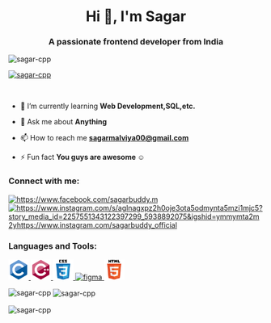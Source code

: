 <h1 align="center">Hi 👋, I'm Sagar</h1>
<h3 align="center">A passionate frontend developer from India</h3>

<p align="left"> <img src="https://komarev.com/ghpvc/?username=sagar-cpp&label=Profile%20views&color=0e75b6&style=flat" alt="sagar-cpp" /> </p>

<p align="left"> <a href="https://github.com/ryo-ma/github-profile-trophy"><img src="https://github-profile-trophy.vercel.app/?username=sagar-cpp" alt="sagar-cpp" /></a> </p>

<p align="left"> <a href="https://twitter.com/" target="blank"><img src="https://img.shields.io/twitter/follow/?logo=twitter&style=for-the-badge" alt="" /></a> </p>

- 🌱 I’m currently learning **Web Development,SQL,etc.**

- 💬 Ask me about **Anything**

- 📫 How to reach me **sagarmalviya00@gmail.com**

- ⚡ Fun fact **You guys are awesome ☺️**

<h3 align="left">Connect with me:</h3>
<p align="left">
<a href="https://fb.com/https://www.facebook.com/sagarbuddy.m" target="blank"><img align="center" src="https://raw.githubusercontent.com/rahuldkjain/github-profile-readme-generator/master/src/images/icons/Social/facebook.svg" alt="https://www.facebook.com/sagarbuddy.m" height="30" width="40" /></a>
<a href="https://instagram.com/https://www.instagram.com/s/aglnagxpz2h0oje3ota5odmynta5mzi1mjc5?story_media_id=2257551343122397299_5938892075&igshid=ymmymta2m2yhttps://www.instagram.com/sagarbuddy_official" target="blank"><img align="center" src="https://raw.githubusercontent.com/rahuldkjain/github-profile-readme-generator/master/src/images/icons/Social/instagram.svg" alt="https://www.instagram.com/s/aglnagxpz2h0oje3ota5odmynta5mzi1mjc5?story_media_id=2257551343122397299_5938892075&igshid=ymmymta2m2yhttps://www.instagram.com/sagarbuddy_official" height="30" width="40" /></a>
</p>

<h3 align="left">Languages and Tools:</h3>
<p align="left"> <a href="https://www.cprogramming.com/" target="_blank" rel="noreferrer"> <img src="https://raw.githubusercontent.com/devicons/devicon/master/icons/c/c-original.svg" alt="c" width="40" height="40"/> </a> <a href="https://www.w3schools.com/cpp/" target="_blank" rel="noreferrer"> <img src="https://raw.githubusercontent.com/devicons/devicon/master/icons/cplusplus/cplusplus-original.svg" alt="cplusplus" width="40" height="40"/> </a> <a href="https://www.w3schools.com/css/" target="_blank" rel="noreferrer"> <img src="https://raw.githubusercontent.com/devicons/devicon/master/icons/css3/css3-original-wordmark.svg" alt="css3" width="40" height="40"/> </a> <a href="https://www.figma.com/" target="_blank" rel="noreferrer"> <img src="https://www.vectorlogo.zone/logos/figma/figma-icon.svg" alt="figma" width="40" height="40"/> </a> <a href="https://www.w3.org/html/" target="_blank" rel="noreferrer"> <img src="https://raw.githubusercontent.com/devicons/devicon/master/icons/html5/html5-original-wordmark.svg" alt="html5" width="40" height="40"/> </a> </p>

<p><img align="left" src="https://github-readme-stats.vercel.app/api/top-langs?username=sagar-cpp&show_icons=true&locale=en&layout=compact" alt="sagar-cpp" /></p>

<p>&nbsp;<img align="center" src="https://github-readme-stats.vercel.app/api?username=sagar-cpp&show_icons=true&locale=en" alt="sagar-cpp" /></p>

<p><img align="center" src="https://github-readme-streak-stats.herokuapp.com/?user=sagar-cpp&" alt="sagar-cpp" /></p>
